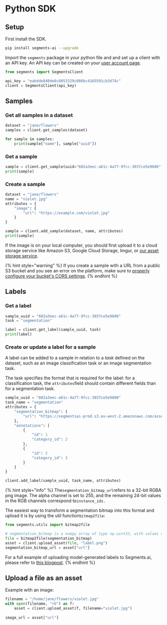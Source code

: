 # Python SDK

## Setup

First install the SDK.

```bash
pip install segments-ai --upgrade
```

Import the `segments` package in your python file and and set up a client with an API key. An API key can be created on your [user account page](https://segments.ai/account).

```python
from segments import SegmentsClient

api_key = "eabdde840de8c8853329c086bc4165591cb3d74c"
client = SegmentsClient(api_key)
```

## Samples

### Get all samples in a dataset

```python
dataset = "jane/flowers"
samples = client.get_samples(dataset)

for sample in samples:
    print(sample["name"], sample["uuid"])
```

### Get a sample

```python
sample = client.get_sample(uuid="602a3eec-a61c-4a77-9fcc-3037ce5e9606")
print(sample)
```

### Create a sample

```python
dataset = "jane/flowers"
name = "violet.jpg"
attributes = {
    "image": {
        "url": "https://example.com/violet.jpg"
    }
}

sample = client.add_sample(dataset, name, attributes)
print(sample)
```

If the image is on your local computer, you should first upload it to a cloud storage service like Amazon S3, Google Cloud Storage, Imgur, or [our asset storage service](python-sdk.md#upload-a-file-as-an-asset).

{% hint style="warning" %}
If you create a sample with a URL from a public S3 bucket and you see an error on the platform, make sure to [properly configure your bucket's CORS settings](https://docs.aws.amazon.com/AmazonS3/latest/dev/cors.html).
{% endhint %}

## Labels

### Get a label

```python
sample_uuid = "602a3eec-a61c-4a77-9fcc-3037ce5e9606"
task = "segmentation"

label = client.get_label(sample_uuid, task)
print(label)
```

### Create or update a label for a sample

A label can be added to a sample in relation to a _task_ defined on the dataset, such as an image classification task or an image segmentation task.

The task specifies the format that is required for the label: for a classification task, the `attributes`field should contain different fields than for a segmentation task.

```python
sample_uuid = "602a3eec-a61c-4a77-9fcc-3037ce5e9606"
task_name = "segmentation"
attributes = {
    "segmentation_bitmap": {
        "url": "https://segmentsai-prod.s3.eu-west-2.amazonaws.com/assets/bert/49f6aa10-8967-4305-985c-cdc1e8f89b93.png"
    },
    "annotations": [
        {
            "id": 1
            "category_id": 2
        },
        {
            "id": 2
            "category_id": 3
        }
    ]
}

client.add_label(sample_uuid, task_name, attributes)
```

{% hint style="info" %}
The`segmentation_bitmap_url`refers to a 32-bit RGBA png image. The alpha channel is set to 255, and the remaining 24-bit values in the RGB channels correspond to`instance_ids.`

The easiest way to transform a segmentation bitmap into this format and upload it is by using the util function`bitmap2file`:

```python
from segments.utils import bitmap2file

# segmentation_bitmap is a numpy array of type np.uint32, with values corresponding to instance_ids
file = bitmap2file(segmentation_bitmap)
asset = client.upload_asset(file, "label.png")
segmentation_bitmap_url = asset["url"]
```

For a full example of uploading model-generated labels to Segments.ai, please refer to [this blogpost](https://segments.ai/blog/speed-up-image-segmentation-with-model-assisted-labeling).
{% endhint %}

## Upload a file as an asset

Example with an image:

```python
filename = "/home/jane/flowers/violet.jpg"
with open(filename, "rb") as f:
    asset = client.upload_asset(f, filename="violet.jpg")
    
image_url = asset["url"]
```


